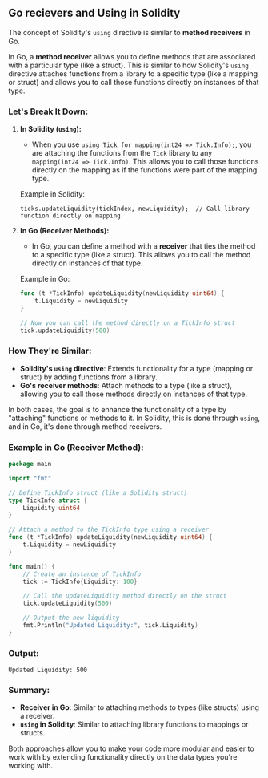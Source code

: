 ## Go recievers and Using in Solidity
The concept of Solidity's `using` directive is similar to **method receivers** in Go.

In Go, a **method receiver** allows you to define methods that are associated with a particular type (like a struct). This is similar to how Solidity's `using` directive attaches functions from a library to a specific type (like a mapping or struct) and allows you to call those functions directly on instances of that type.

### Let's Break It Down:

1. **In Solidity (`using`):**
   - When you use `using Tick for mapping(int24 => Tick.Info);`, you are attaching the functions from the `Tick` library to any `mapping(int24 => Tick.Info)`. This allows you to call those functions directly on the mapping as if the functions were part of the mapping type.
   
   Example in Solidity:
   ```solidity
   ticks.updateLiquidity(tickIndex, newLiquidity);  // Call library function directly on mapping
   ```

2. **In Go (Receiver Methods):**
   - In Go, you can define a method with a **receiver** that ties the method to a specific type (like a struct). This allows you to call the method directly on instances of that type.
   
   Example in Go:
   ```go
   func (t *TickInfo) updateLiquidity(newLiquidity uint64) {
       t.Liquidity = newLiquidity
   }

   // Now you can call the method directly on a TickInfo struct
   tick.updateLiquidity(500)
   ```

### How They're Similar:

- **Solidity's `using` directive**: Extends functionality for a type (mapping or struct) by adding functions from a library.
- **Go's receiver methods**: Attach methods to a type (like a struct), allowing you to call those methods directly on instances of that type.

In both cases, the goal is to enhance the functionality of a type by "attaching" functions or methods to it. In Solidity, this is done through `using`, and in Go, it's done through method receivers.

### Example in Go (Receiver Method):

```go
package main

import "fmt"

// Define TickInfo struct (like a Solidity struct)
type TickInfo struct {
    Liquidity uint64
}

// Attach a method to the TickInfo type using a receiver
func (t *TickInfo) updateLiquidity(newLiquidity uint64) {
    t.Liquidity = newLiquidity
}

func main() {
    // Create an instance of TickInfo
    tick := TickInfo{Liquidity: 100}

    // Call the updateLiquidity method directly on the struct
    tick.updateLiquidity(500)

    // Output the new liquidity
    fmt.Println("Updated Liquidity:", tick.Liquidity)
}
```

### Output:
```
Updated Liquidity: 500
```

### Summary:

- **Receiver in Go**: Similar to attaching methods to types (like structs) using a receiver.
- **`using` in Solidity**: Similar to attaching library functions to mappings or structs.

Both approaches allow you to make your code more modular and easier to work with by extending functionality directly on the data types you're working with.

